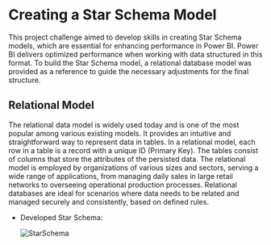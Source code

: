 # Creating a Star Schema Model

This project challenge aimed to develop skills in creating Star Schema models, which are essential for enhancing performance in Power BI. Power BI delivers optimized performance when working with data structured in this format. To build the Star Schema model, a relational database model was provided as a reference to guide the necessary adjustments for the final structure.

## Relational Model

The relational data model is widely used today and is one of the most popular among various existing models. It provides an intuitive and straightforward way to represent data in tables. In a relational model, each row in a table is a record with a unique ID (Primary Key). The tables consist of columns that store the attributes of the persisted data. The relational model is employed by organizations of various sizes and sectors, serving a wide range of applications, from managing daily sales in large retail networks to overseeing operational production processes. Relational databases are ideal for scenarios where data needs to be related and managed securely and consistently, based on defined rules.

* Developed Star Schema:
  
  ![StarSchema](https://github.com/user-attachments/assets/2252dc3f-52d4-4fc7-b28f-8cdf4508a1a9)
